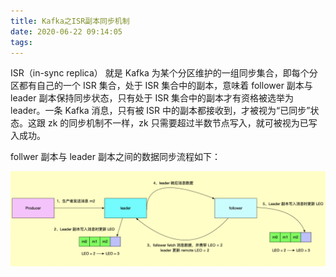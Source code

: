 ```yaml
---
title: Kafka之ISR副本同步机制
date: 2020-06-22 09:14:05
tags:
---
```


ISR（in-sync replica） 就是 Kafka 为某个分区维护的一组同步集合，即每个分区都有自己的一个 ISR 集合，处于 ISR 集合中的副本，意味着 follower 副本与 leader 副本保持同步状态，只有处于 ISR 集合中的副本才有资格被选举为 leader。一条 Kafka 消息，只有被 ISR 中的副本都接收到，才被视为“已同步”状态。这跟 zk 的同步机制不一样，zk 只需要超过半数节点写入，就可被视为已写入成功。

follwer 副本与 leader 副本之间的数据同步流程如下：

![20191103134411](../../resource/20191103134411.png)





